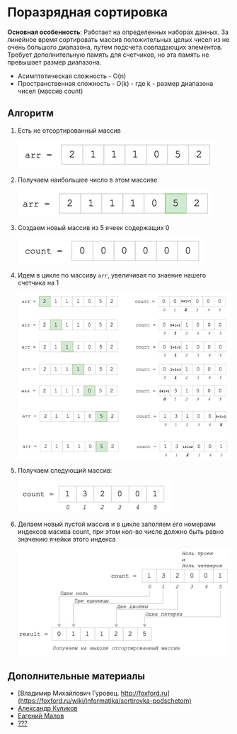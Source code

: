 # Поразрядная сортировка

**Основная особенность**: Работает на определенных наборах данных. За линейное время 
сортировать массив положительных целых чисел из не очень большого диапазона, путем подсчета совпадающих элементов.
Требует дополнительную память для счетчиков, но эта память не превышает размер диапазона.

- Асимптотическая сложность - O(n)
- Пространственная сложность - O(k) - где k - размер диапазона чисел (массив count)


## Алгоритм 

1. Есть не отсортированный массив 

    ![](img/1.png)
    
2. Получаем наибольшее число в этом массиве 

    ![](img/2.png)
    
3. Создаем новый массив из 5 ячеек содержащих 0 

    ![](img/3.png)
    
4. Идем в цикле по массиву `arr`, увеличивая по знаение нашего счетчика на 1 

    ![](img/4.png)
    
5. Получаем следующий массив: 

    ![](img/5.png)
    
6. Делаем новый пустой массив и в цикле заполяем его номерами индексов масива count, 
   при этом кол-во числе должно быть равно значению ячейки этого индекса 
   
   ![](img/6.png)





## Дополнительные материалы

- [Владимир Михайлович Гуровец. http://foxford.ru](https://foxford.ru/wiki/informatika/sortirovka-podschetom)
- [Александр Куликов](https://www.youtube.com/watch?v=5P6Y7Crjoo8)
- [Еагений Малов](https://www.youtube.com/watch?v=6dk_csyWif0)
- [???](https://www.coursera.org/lecture/python-osnovy-programmirovaniya/sortirovka-podschietom-R0RTG)